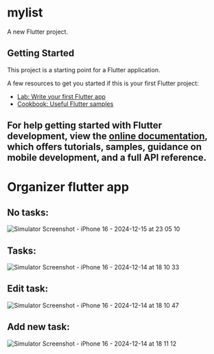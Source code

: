 # mylist

A new Flutter project.

## Getting Started

This project is a starting point for a Flutter application.

A few resources to get you started if this is your first Flutter project:

- [Lab: Write your first Flutter app](https://docs.flutter.dev/get-started/codelab)
- [Cookbook: Useful Flutter samples](https://docs.flutter.dev/cookbook)

For help getting started with Flutter development, view the
[online documentation](https://docs.flutter.dev/), which offers tutorials,
samples, guidance on mobile development, and a full API reference.
-------------------------------------------------------------------------
# Organizer flutter app
## No tasks:
![Simulator Screenshot - iPhone 16 - 2024-12-15 at 23 05 10](https://github.com/user-attachments/assets/2f82b3c5-de16-4314-a095-f122254732e7)
## Tasks:
![Simulator Screenshot - iPhone 16 - 2024-12-14 at 18 10 33](https://github.com/user-attachments/assets/1c2ba336-da0e-4f5c-a52f-a22b1f888617)
## Edit task:
![Simulator Screenshot - iPhone 16 - 2024-12-14 at 18 10 47](https://github.com/user-attachments/assets/b1f36374-c079-4917-8fd9-95106e4867c6)
## Add new task:
![Simulator Screenshot - iPhone 16 - 2024-12-14 at 18 11 12](https://github.com/user-attachments/assets/5149ad59-49ed-438d-b691-c79159c471c2)
